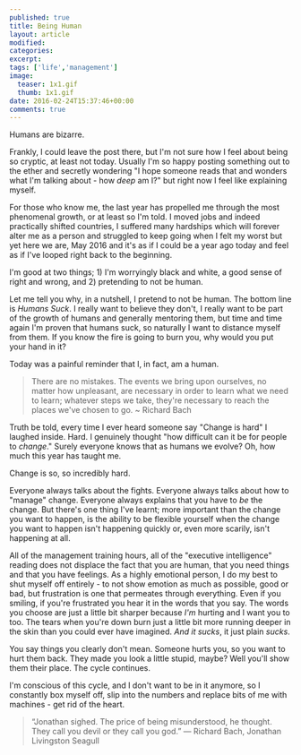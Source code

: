 ```yaml
---
published: true
title: Being Human
layout: article
modified:
categories:
excerpt:
tags: ['life','management']
image:
  teaser: 1x1.gif
  thumb: 1x1.gif
date: 2016-02-24T15:37:46+00:00
comments: true
---
```

Humans are bizarre.

Frankly, I could leave the post there, but I'm not sure how I feel about being so cryptic, at least not today. Usually I'm so happy posting something out to the ether and secretly wondering "I hope someone reads that and wonders what I'm talking about - how _deep_ am I?" but right now I feel like explaining myself.

For those who know me, the last year has propelled me through the most phenomenal growth, or at least so I'm told. I moved jobs and indeed practically shifted countries, I suffered many hardships which will forever alter me as a person and struggled to keep going when I felt my worst but yet here we are, May 2016 and it's as if I could be a year ago today and feel as if I've looped right back to the beginning.

I'm good at two things; 1) I'm worryingly black and white, a good sense of right and wrong, and 2) pretending to not be human.

Let me tell you why, in a nutshell, I pretend to not be human. The bottom line is *Humans Suck*. I really want to believe they don't, I really want to be part of the growth of humans and generally mentoring them, but time and time again I'm proven that humans suck, so naturally I want to distance myself from them. If you know the fire is going to burn you, why would you put your hand in it?

Today was a painful reminder that I, in fact, am a human.

> There are no mistakes. The events we bring upon ourselves, no matter how unpleasant, are necessary in order to learn what we need to learn; whatever steps we take, they're necessary to reach the places we've chosen to go. ~ Richard Bach

Truth be told, every time I ever heard someone say "Change is hard" I laughed inside. Hard. I genuinely thought "how difficult can it be for people to _change_." Surely everyone knows that as humans we evolve? Oh, how much this year has taught me.

Change is so, so incredibly hard.

Everyone always talks about the fights. Everyone always talks about how to "manage" change. Everyone always explains that you have to *be* the change. But there's one thing I've learnt; more important than the change you want to happen, is the ability to be flexible yourself when the change you want to happen isn't happening quickly or, even more scarily, isn't happening at all.

All of the management training hours, all of the "executive intelligence" reading does not displace the fact that you are human, that you need things and that you have feelings. As a highly emotional person, I do my best to shut myself off entirely - to not show emotion as much as possible, good or bad, but frustration is one that permeates through everything. Even if you smiling, if you're frustrated you hear it in the words that you say. The words you choose are just a little bit sharper because *I'm* hurting and I want you to too. The tears when you're down burn just a little bit more running deeper in the skin than you could ever have imagined. _And it sucks_, it just plain *sucks*.

You say things you clearly don't mean. Someone hurts you, so you want to hurt them back. They made you look a little stupid, maybe? Well you'll show them their place. The cycle continues.

I'm conscious of this cycle, and I don't want to be in it anymore, so I constantly box myself off, slip into the numbers and replace bits of me with machines - get rid of the heart.

> “Jonathan sighed. The price of being misunderstood, he thought. They call you devil or they call you god.” ― Richard Bach, Jonathan Livingston Seagull
